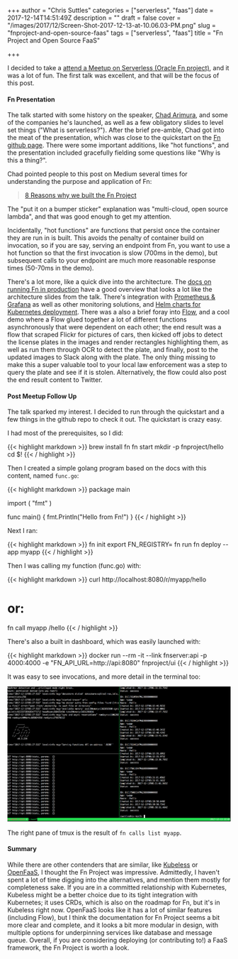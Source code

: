 +++
author = "Chris Suttles"
categories = ["serverless", "faas"]
date = 2017-12-14T14:51:49Z
description = ""
draft = false
cover = "/images/2017/12/Screen-Shot-2017-12-13-at-10.06.03-PM.png"
slug = "fnproject-and-open-source-faas"
tags = ["serverless", "faas"]
title = "Fn Project and Open Source FaaS"

+++


I decided to take a [attend a Meetup on Serverless (Oracle Fn project)](https://www.meetup.com/Microservices-and-Cloud-Native-Architectures-SF-Bay-Area/events/245450847/), and it was a lot of fun. The first talk was excellent, and that will be the focus of this post.

#### Fn Presentation

The talk started with some history on the speaker, [Chad Arimura](https://twitter.com/chadarimura?lang=en), and some of the companies he's launched, as well as a few obligatory slides to level set things ("What is serverless?"). After the brief pre-amble, Chad got into the meat of the presentation, which was close to the quickstart on the [Fn github page](https://github.com/fnproject/fn). There were some important additions, like "hot functions", and the presentation included gracefully fielding some questions like "Why is this a thing?".

Chad pointed people to this post on Medium several times for understanding the purpose and application of Fn: 

> [8 Reasons why we built the Fn Project](https://medium.com/fnproject/8-reasons-why-we-built-the-fn-project-bcfe45c5ae63)

The "put it on a bumper sticker" explanation was "multi-cloud, open source lambda", and that was good enough to get my attention.

Incidentally, "hot functions" are functions that persist once the container they are run in is built. This avoids the penalty of container build on invocation, so if you are say, serving an endpoint from Fn, you want to use a hot function so that the first invocation is slow (700ms in the demo), but subsequent calls to your endpoint are much more reasonable response times (50-70ms in the demo).

There's a lot more, like a quick dive into the architecture. The [docs on running Fn in production](https://github.com/fnproject/fn/blob/master/docs/operating/production.md) have a good overview that looks a lot like the architecture slides from the talk. There's integration with [Prometheus & Grafana](https://medium.com/fnproject/announcing-prometheus-metrics-from-fn-2d0f9ddf0f09) as well as other monitoring solutions, and [Helm charts for Kubernetes deployment](https://medium.com/fnproject/fn-project-helm-chart-for-kubernetes-e97ded6f4f0c). There was a also a brief foray into [Flow](https://medium.com/fnproject/flow-101-be7f328ffce2), and a cool demo where a Flow glued together a lot of different functions asynchronously that were dependent on each other; the end result was a flow that scraped Flickr for pictures of cars, then kicked off jobs to detect the license plates in the images and render rectangles highlighting them, as well as run them through OCR to detect the plate, and finally, post to the updated images to Slack along with the plate. The only thing missing to make this a super valuable tool to your local law enforcement was a step to query the plate and see if it is stolen. Alternatively, the flow could also post the end result content to Twitter.

#### Post Meetup Follow Up

The talk sparked my interest. I decided to run through the quickstart and a few things in the github repo to  check it out. The quickstart is crazy easy.

I had most of the prerequisites, so I did:

{{< highlight markdown >}}
brew install fn
fn start
mkdir -p fnproject/hello
cd $!
{{< / highlight >}}

Then I created a simple golang program based on the docs with this content, named `func.go`:

{{< highlight markdown >}}
package main

import (
  "fmt"
)

func main() {
  fmt.Println("Hello from Fn!")
}
{{< / highlight >}}

Next I ran:

{{< highlight markdown >}}
fn init
export FN_REGISTRY=<my docker registry>
fn run
fn deploy --app myapp
{{< / highlight >}}

Then I was calling my function (func.go) with:

{{< highlight markdown >}}
curl http://localhost:8080/r/myapp/hello
# or:
fn call myapp /hello
{{< / highlight >}}

There's also a built in dashboard, which was easily launched with:

{{< highlight markdown >}}
docker run --rm -it --link fnserver:api -p 4000:4000 -e "FN_API_URL=http://api:8080" fnproject/ui
{{< / highlight >}}

It was easy to see invocations, and more detail in the terminal too:

![Screen-Shot-2017-12-13-at-10.03.14-PM-1](/content/images/2017/12/Screen-Shot-2017-12-13-at-10.03.14-PM-1.png)

The right pane of tmux is the result of `fn calls list myapp`.

#### Summary

While there are other contenders that are similar, like [Kubeless](https://github.com/kubeless/kubeless) or [OpenFaaS](https://github.com/openfaas/faas), I thought the Fn Project was impressive. Admittedly, I haven't spent a lot of time digging into the alternatives, and mention them mostly for completeness sake. If you are in a committed relationship with Kubernetes, Kubeless might be a better choice due to its tight integration with Kubernetes; it uses CRDs, which is also on the roadmap for Fn, but it's in Kubeless right now. OpenFaaS looks like it has a lot of similar features (including Flow), but I think the documentation for Fn Project seems a bit more clear and complete, and it looks a bit more modular in design, with multiple options for underpinning services like database and message queue. Overall, if you are considering deploying (or contributing to!) a FaaS framework, the Fn Project is worth a look.

